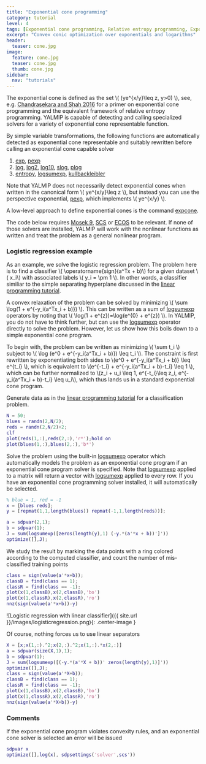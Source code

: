 ```yaml
---
title: "Exponential cone programming"
category: tutorial
level: 4
tags: [Exponential cone programming, Relative entropy programming, Exponential and logarithmic functions, Logistic regression, Classification]
excerpt: "Convex conic optimization over exponentials and logarithms"
header:
  teaser: cone.jpg
image:
  feature: cone.jpg
  teaser: cone.jpg
  thumb: cone.jpg 
sidebar:
  nav: "tutorials"
---
```


The exponential cone is defined as the set \\(  (ye^{x/y}\leq z, y>0) \\), see, e.g. [Chandrasekara and Shah 2016](/reference/chandrasekaran2016) for a primer on exponential cone programming and the equivalent framework of relative entropy programming. YALMIP is capable of detecting and calling specialized solvers for a variety of exponential cone representable function. 

By simple variable transformations, the following functions are automatically detected as exponential cone representable and suitably rewritten before calling an exponential cone capable solver

1. [exp](/command/exp), [pexp](/command/pexp)
2. [log](/command/log), [log2](/command/log), [log10](/command/log), [slog](/command/log), [plog](/command/plog)
3. [entropy](/command/entropy), [logsumexp](/command/logsumexp), [kullbackleibler](/command/kullbackleibler)

Note that YALMIP does not necessarily detect exponential cones when written in the canonical form \\( ye^{x/y}\leq z \\), but instead you can use the perspective exponential, [pexp](/command/pexp), which implements  \\( ye^{x/y} \\).

A low-level approach to define exponential cones is the command [expcone](/command/expcone).

The code below requires [Mosek 9](/solver/mosek), [SCS](/solver/scs) or [ECOS](/solver/ecos) to be relevant. If none of those solvers are installed, YALMIP will work with the nonlinear functions as written and treat the problem as a general nonlinear program.

### Logistic regression example

As an example, we solve the logistic regression problem. The problem here is to find a classifier \\( \operatorname{sign}(a^Tx + b)\\) for a given dataset \\( x_i\\) with associated labels \\( y_i = \pm 1 \\). In other words, a classifier similiar to the simple separating hyperplane discussed in the [linear programming tutorial](/tutorials/linearprogramming). 

A convex relaxation of the problem can be solved by minimizing \\( \sum \log(1 + e^{-y_i(a^Tx_i + b)}) \\). This can be written as a sum of [logsumexp](/command/logsumexp) operators by noting that \\( \log(1 + e^{z})=\log(e^{0} + e^{z}) \\). In YALMIP, you do not have to think further, but can use the [logsumexp](/command/logsumexp) operator directly to solve the problem. However, let us show how this boils down to a simple exponential cone program.

To begin with, the problem can be written as minimizing \\( \sum t_i \\) subject to \\( \log (e^0 + e^{-y_i(a^Tx_i + b)}) \leq t_i \\). The constraint is first rewritten by exponentiating both sides to  \\(e^0 + e^{-y_i(a^Tx_i + b)} \leq e^{t_i} \\), which is equivalent to  \\(e^{-t_i} + e^{-y_i(a^Tx_i + b)-t_i} \leq 1 \\), which can be further normalized to \\(z_i + u_i \leq 1, e^{-t_i}\leq z_i, e^{-y_i(a^Tx_i + b)-t_i} \leq u_i\\), which thus lands us in a standard exponential cone program.

Generate data as in the [linear programming tutorial](/tutorials/linearprogramming) for a classification problem. 

````matlab
N = 50;
blues = randn(2,N/2);  
reds = randn(2,N/2)+2;
clf
plot(reds(1,:),reds(2,:),'r*');hold on
plot(blues(1,:),blues(2,:),'b*')
````

Solve the problem using the built-in  [logsumexp](/command/logsumexp) operator which automatically models the problem as an exponential cone program if an exponential cone program solver is specified. Note that [logsumexp](/command/logsumexp) applied to a matrix will return a vector with  [logsumexp](/command/logsumexp) applied to every row. If you have an exponential cone programming solver installed, it will automatically be selected.

````matlab
% blue = 1, red = -1
x = [blues reds];
y = [repmat(1,1,length(blues)) repmat(-1,1,length(reds))];

a = sdpvar(2,1);
b = sdpvar(1);
J = sum(logsumexp([zeros(length(y),1) (-y.*(a'*x + b))']'))
optimize([],J);
````

We study the result by marking the data points with a ring colored according to the computed classifier, and count the number of mis-classified training points

````matlab
class = sign(value(a'*x+b));
classB = find(class == 1);
classR = find(class == -1);
plot(x(1,classB),x(2,classB),'bo')
plot(x(1,classR),x(2,classR),'ro')
nnz(sign(value(a'*x+b))-y)
````

![Logistic regression with linear classifier]({{ site.url }}/images/logisticregression.png){: .center-image }

Of course, nothing forces us to use linear separators

````matlab
X = [x;x(1,:).^2;x(2,:).^2;x(1,:).*x(2,:)]
a = sdpvar(size(X,1),1);
b = sdpvar(1);
J = sum(logsumexp([(-y.*(a'*X + b))' zeros(length(y),1)]'))
optimize([],J);
class = sign(value(a'*X+b));
classB = find(class == 1);
classR = find(class == -1);
plot(x(1,classB),x(2,classB),'bo')
plot(x(1,classR),x(2,classR),'ro')
nnz(sign(value(a'*X+b))-y)
````


### Comments

If the exponential cone program violates convexity rules, and an exponential cone solver is selected an error will be issued

````matlab
sdpvar x
optimize([],log(x), sdpsettings('solver',scs'))
````
